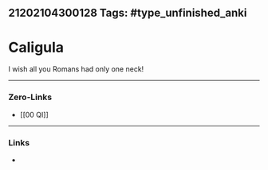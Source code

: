 21202104300128
Tags: #type_unfinished_anki 
---
# Caligula

I wish all you Romans had only one neck!

---
### Zero-Links
- [[00 QI]]
---
### Links
-
